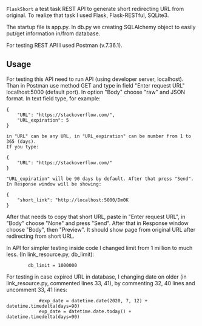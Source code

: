 `FlaskShort` a test task REST API to generate short redirecting URL from original.
To realize that task I used Flask, Flask-RESTful, SQLite3.

The startup file is app.py. 
In db.py we creating SQLAlchemy object to easily put/get information in/from database.

For testing REST API I used Postman (v.7.36.1).

**Usage**
---

For testing this API need to run API (using developer server, localhost). Than in Postman use method GET and type in field "Enter request URL" localhost:5000 (default port). In option "Body" choose "raw" and JSON format. In text field type, for example:
```
{
    "URL": "https://stackoverflow.com/", 
    "URL_expiration": 5 
}
```

    in "URL" can be any URL, in "URL_expiration" can be number from 1 to 365 (days).
    If you type:

```
{
    "URL": "https://stackoverflow.com/" 
}
```
    "URL_expiration" will be 90 days by default. After that press "Send". In Response window will be showing:
```
{
    "short_link": "http://localhost:5000/Dm0K 
}
```

After that needs to copy that short URL, paste in "Enter request URL", in "Body" choose "None" and press "Send". After that in Response window choose "Body", then "Preview". It should show page from original URL after redirecting from short URL.

In API for simpler testing inside code I changed limit from 1 million to much less. (In link_resource.py, db_limit):
```
        db_limit = 1000000
```

For testing in case expired URL in database, I changing date on older (in link_resource.py, commented lines 33, 41), by commenting 32, 40 lines and uncomment 33, 41 lines:
```
            #exp_date = datetime.date(2020, 7, 12) + datetime.timedelta(days=90)
            exp_date = datetime.date.today() + datetime.timedelta(days=90)
```